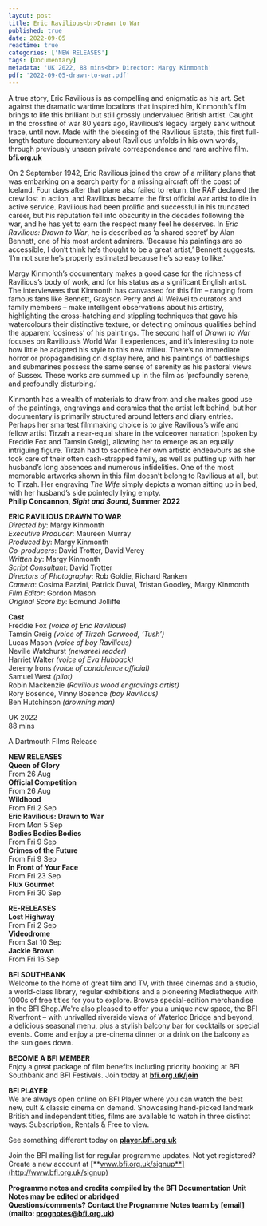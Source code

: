 ```yaml
---
layout: post
title: Eric Ravilious<br>Drawn to War
published: true
date: 2022-09-05
readtime: true
categories: ['NEW RELEASES']
tags: [Documentary]
metadata: 'UK 2022, 88 mins<br> Director: Margy Kinmonth'
pdf: '2022-09-05-drawn-to-war.pdf'
---
```


A true story, Eric Ravilious is as compelling and enigmatic as his art. Set against the dramatic wartime locations that inspired him, Kinmonth’s film brings to life this brilliant but still grossly undervalued British artist. Caught in the crossfire of war 80 years ago, Ravilious’s legacy largely sank without trace, until now. Made with the blessing of the Ravilious Estate, this first full-length feature documentary about Ravilious unfolds in his own words, through previously unseen private correspondence and rare archive film.  
**bfi.org.uk**  

On 2 September 1942, Eric Ravilious joined the crew of a military plane that was embarking on a search party for a missing aircraft off the coast of Iceland. Four days after that plane also failed to return, the RAF declared the crew lost in action, and Ravilious became the first official war artist to die in active service. Ravilious had been prolific and successful in his truncated career, but his reputation fell into obscurity in the decades following the war, and he has yet to earn the respect many feel he deserves. In _Eric Ravilious: Drawn to War_, he is described as ‘a shared secret’ by Alan Bennett, one of his most ardent admirers. ‘Because his paintings are so accessible, I don’t think he’s thought to be a great artist,’ Bennett suggests. ‘I’m not sure he’s properly estimated because he’s so easy to like.’

Margy Kinmonth’s documentary makes a good case for the richness of Ravilious’s body of work, and for his status as a significant English artist. The interviewees that Kinmonth has canvassed for this film – ranging from famous fans like Bennett, Grayson Perry and Ai Weiwei to curators and family members – make intelligent observations about his artistry, highlighting the cross-hatching and stippling techniques that gave his watercolours their distinctive texture, or detecting ominous qualities behind the apparent ‘cosiness’ of his paintings. The second half of _Drawn to War_ focuses on Ravilious’s World War II experiences, and it’s interesting to note how little he adapted his style to this new milieu. There’s no immediate horror or propagandising on display here, and his paintings of battleships and submarines possess the same sense of serenity as his pastoral views of Sussex. These works are summed up in the film as ‘profoundly serene, and profoundly disturbing.’

Kinmonth has a wealth of materials to draw from and she makes good use of the paintings, engravings and ceramics that the artist left behind, but her documentary is primarily structured around letters and diary entries. Perhaps her smartest filmmaking choice is to give Ravilious’s wife and fellow artist Tirzah a near-equal share in the voiceover narration (spoken by Freddie Fox and Tamsin Greig), allowing her to emerge as an equally intriguing figure. Tirzah had to sacrifice her own artistic endeavours as she took care of their often cash-strapped family, as well as putting up with her husband’s long absences and numerous infidelities. One of the most memorable artworks shown in this film doesn’t belong to Ravilious at all, but to Tirzah. Her engraving _The Wife_ simply depicts a woman sitting up in bed, with her husband’s side pointedly lying empty.  
**Philip Concannon, _Sight and Sound_, Summer 2022**  

**ERIC RAVILIOUS DRAWN TO WAR**  
_Directed by_: Margy Kinmonth  
_Executive Producer_: Maureen Murray  
_Produced by_: Margy Kinmonth  
_Co-producers_: David Trotter, David Verey  
_Written by_: Margy Kinmonth  
_Script Consultant_: David Trotter  
_Directors of Photography_: Rob Goldie, Richard Ranken  
_Camera_: Cosima Barzini, Patrick Duval, Tristan Goodley, Margy Kinmonth
_Film Editor_: Gordon Mason  
_Original Score by_: Edmund Jolliffe  

**Cast**  
Freddie Fox _(voice of Eric Ravilious)_  
Tamsin Greig _(voice of Tirzah Garwood, ‘Tush’)_  
Lucas Mason _(voice of boy Ravilious)_  
Neville Watchurst _(newsreel reader)_  
Harriet Walter _(voice of Eva Hubback)_  
Jeremy Irons _(voice of condolence official)_  
Samuel West _(pilot)_  
Robin Mackenzie _(Ravilious wood engravings artist)_  
Rory Bosence, Vinny Bosence _(boy Ravilious)_  
Ben Hutchinson _(drowning man)_  

UK 2022  
88 mins  

A Dartmouth Films Release  

**NEW RELEASES**  
**Queen of Glory**  
From 26 Aug  
**Official Competition**  
From 26 Aug  
**Wildhood**  
From Fri 2 Sep  
**Eric Ravilious: Drawn to War**  
From Mon 5 Sep  
**Bodies Bodies Bodies**  
From Fri 9 Sep  
**Crimes of the Future**  
From Fri 9 Sep  
**In Front of Your Face**  
From Fri 23 Sep  
**Flux Gourmet**  
From Fri 30 Sep  

**RE-RELEASES**  
**Lost Highway**  
From Fri 2 Sep  
**Videodrome**  
From Sat 10 Sep  
**Jackie Brown**  
From Fri 16 Sep  

**BFI SOUTHBANK**  
Welcome to the home of great film and TV, with three cinemas and a studio, a world-class library, regular exhibitions and a pioneering Mediatheque with 1000s of free titles for you to explore. Browse special-edition merchandise in the BFI Shop.We&#39;re also pleased to offer you a unique new space, the BFI Riverfront – with unrivalled riverside views of Waterloo Bridge and beyond, a delicious seasonal menu, plus a stylish balcony bar for cocktails or special events. Come and enjoy a pre-cinema dinner or a drink on the balcony as the sun goes down.  

**BECOME A BFI MEMBER**  
Enjoy a great package of film benefits including priority booking at BFI Southbank and BFI Festivals. Join today at [**bfi.org.uk/join**](http://www.bfi.org.uk/join)  

**BFI PLAYER**  
 We are always open online on BFI Player where you can watch the best new, cult &amp; classic cinema on demand. Showcasing hand-picked landmark British and independent titles, films are available to watch in three distinct ways: Subscription, Rentals &amp; Free to view.  

See something different today on [**player.bfi.org.uk**](https://player.bfi.org.uk)  

Join the BFI mailing list for regular programme updates. Not yet registered? Create a new account at [**www.bfi.org.uk/signup**](http://www.bfi.org.uk/signup)

**Programme notes and credits compiled by the BFI Documentation Unit  
Notes may be edited or abridged  
Questions/comments? Contact the Programme Notes team by [email](mailto: prognotes@bfi.org.uk)**
